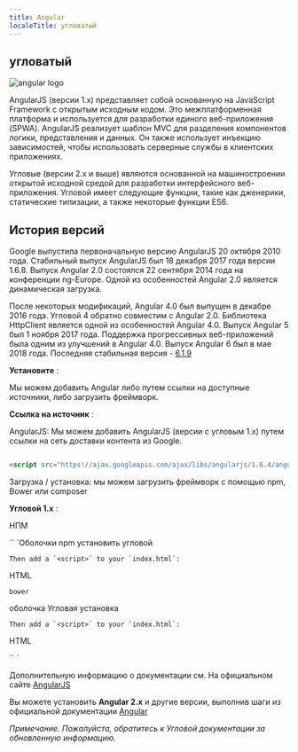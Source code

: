 ```yaml
---
title: Angular
localeTitle: угловатый
---
```

## угловатый
![angular logo](https://angular.io/assets/images/logos/angular/angular.png)

AngularJS (версии 1.x) представляет собой основанную на JavaScript Framework с открытым исходным кодом. Это межплатформенная платформа и используется для разработки единого веб-приложения (SPWA). AngularJS реализует шаблон MVC для разделения компонентов логики, представления и данных. Он также использует инъекцию зависимостей, чтобы использовать серверные службы в клиентских приложениях.

Угловые (версии 2.x и выше) являются основанной на машиностроении открытой исходной средой для разработки интерфейсного веб-приложения. Угловой имеет следующие функции, такие как дженерики, статические типизации, а также некоторые функции ES6.

## История версий

Google выпустила первоначальную версию AngularJS 20 октября 2010 года. Стабильный выпуск AngularJS был 18 декабря 2017 года версии 1.6.8. Выпуск Angular 2.0 состоялся 22 сентября 2014 года на конференции ng-Europe. Одной из особенностей Angular 2.0 является динамическая загрузка.

После некоторых модификаций, Angular 4.0 был выпущен в декабре 2016 года. Угловой 4 обратно совместим с Angular 2.0. Библиотека HttpClient является одной из особенностей Angular 4.0. Выпуск Angular 5 был 1 ноября 2017 года. Поддержка прогрессивных веб-приложений была одним из улучшений в Angular 4.0. Выпуск Angular 6 был в мае 2018 года. Последняя стабильная версия - [6.1.9](https://blog.angular.io/angular-v6-1-now-available-typescript-2-9-scroll-positioning-and-more-9f1c03007bb6)

**Установите** :

Мы можем добавить Angular либо путем ссылки на доступные источники, либо загрузить фреймворк.

**Ссылка на источник** :

AngularJS: Мы можем добавить AngularJS (версии с угловым 1.x) путем ссылки на сеть доставки контента из Google.

```html

<script src="https://ajax.googleapis.com/ajax/libs/angularjs/1.6.4/angular.min.js"></script> 
```

Загрузка / установка: мы можем загрузить фреймворк с помощью npm, Bower или composer

**Угловой 1.x** :

НПМ

\`\` \`Оболочки npm установить угловой
```
Then add a `<script>` to your `index.html`: 
```

HTML
```
bower 
```

оболочка Угловая установка
```
Then add a `<script>` to your `index.html`: 
```

HTML

\`\` \`

Дополнительную информацию о документации см. На официальном сайте [AngularJS](https://docs.angularjs.org/api)

Вы можете установить **Angular 2.x** и другие версии, выполнив шаги из официальной документации [Angular](https://angular.io/guide/quickstart)

_Примечание. Пожалуйста, обратитесь к Угловой документации за обновленную информацию._
